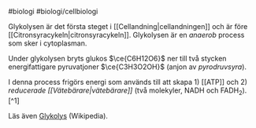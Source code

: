 #biologi #biologi/cellbiologi 

Glykolysen är det första steget i [[Cellandning|cellandningen]] och är före [[Citronsyracykeln|citronsyracykeln]]. Glykolysen är en *anaerob* process som sker i cytoplasman.

Under glykolysen bryts glukos $\ce{C6H12O6}$ ner till två stycken energifattigare pyruvatjoner $\ce{C3H3O2OH}$ (anjon av *pyrodruvsyra*).

I denna process frigörs energi som används till att skapa 1) [[ATP]] och 2) *reducerade [[Vätebärare|vätebärare]]* (två molekyler, NADH och FADH<sub>2</sub>).[^1]

Läs även [Glykolys](https://sv.wikipedia.org/wiki/Glykolys) (Wikipedia).